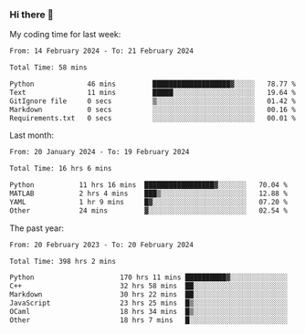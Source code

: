 ### Hi there 👋

My coding time for last week:

<!--START_SECTION:week-->

```txt
From: 14 February 2024 - To: 21 February 2024

Total Time: 58 mins

Python             46 mins         ███████████████████▓░░░░░   78.77 %
Text               11 mins         █████░░░░░░░░░░░░░░░░░░░░   19.64 %
GitIgnore file     0 secs          ▒░░░░░░░░░░░░░░░░░░░░░░░░   01.42 %
Markdown           0 secs          ░░░░░░░░░░░░░░░░░░░░░░░░░   00.16 %
Requirements.txt   0 secs          ░░░░░░░░░░░░░░░░░░░░░░░░░   00.01 %
```

<!--END_SECTION:week-->

Last month:

<!--START_SECTION:month-->

```txt
From: 20 January 2024 - To: 19 February 2024

Total Time: 16 hrs 6 mins

Python           11 hrs 16 mins  █████████████████▓░░░░░░░   70.04 %
MATLAB           2 hrs 4 mins    ███▒░░░░░░░░░░░░░░░░░░░░░   12.88 %
YAML             1 hr 9 mins     █▓░░░░░░░░░░░░░░░░░░░░░░░   07.20 %
Other            24 mins         ▓░░░░░░░░░░░░░░░░░░░░░░░░   02.54 %
```

<!--END_SECTION:month-->

The past year:

<!--START_SECTION:year-->

```txt
From: 20 February 2023 - To: 20 February 2024

Total Time: 398 hrs 2 mins

Python                     170 hrs 11 mins ██████████▓░░░░░░░░░░░░░░   42.76 %
C++                        32 hrs 58 mins  ██░░░░░░░░░░░░░░░░░░░░░░░   08.28 %
Markdown                   30 hrs 22 mins  ██░░░░░░░░░░░░░░░░░░░░░░░   07.63 %
JavaScript                 23 hrs 25 mins  █▒░░░░░░░░░░░░░░░░░░░░░░░   05.88 %
OCaml                      18 hrs 34 mins  █▒░░░░░░░░░░░░░░░░░░░░░░░   04.67 %
Other                      18 hrs 7 mins   █░░░░░░░░░░░░░░░░░░░░░░░░   04.55 %
```

<!--END_SECTION:year-->
